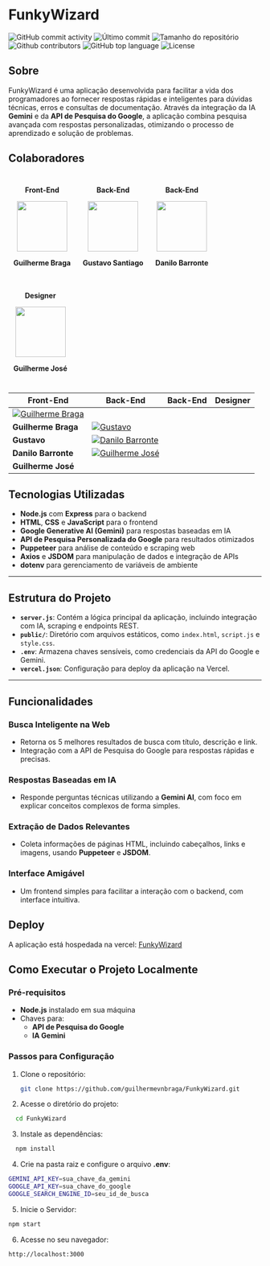 # FunkyWizard

<div>
    <img alt="GitHub commit activity" src="https://img.shields.io/github/commit-activity/t/guilhermevnbraga/FunkyWizard">
    <img alt="Último commit" src="https://img.shields.io/github/last-commit/guilhermevnbraga/FunkyWizard">
    <img alt="Tamanho do repositório" src="https://img.shields.io/github/repo-size/guilhermevnbraga/FunkyWizard">
    <img alt="Github contributors" src="https://img.shields.io/github/contributors/guilhermevnbraga/FunkyWizard">
    <img alt="GitHub top language" src="https://img.shields.io/github/languages/top/guilhermevnbraga/FunkyWizard">
    <img alt="License" src="https://img.shields.io/github/license/guilhermevnbraga/FunkyWizard">
</div>

## Sobre

FunkyWizard é uma aplicação desenvolvida para facilitar a vida dos programadores ao fornecer respostas rápidas e inteligentes para dúvidas técnicas, erros e consultas de documentação. Através da integração da IA **Gemini** e da **API de Pesquisa do Google**, a aplicação combina pesquisa avançada com respostas personalizadas, otimizando o processo de aprendizado e solução de problemas.

## Colaboradores

<p align="center">
  <div href="https://github.com/guilhermevnbraga" style="text-decoration: none; color: inherit;
  display: inline-block; text-align: center; margin: 10px;">
      <p><strong>Front-End</strong></p>
        <a href="https://github.com/guilhermevnbraga">
          <img src="https://avatars.githubusercontent.com/u/89932943?v=4" width="100" />
        </a>
      <p><strong>Guilherme Braga</strong></p>
  </div>
  <div href="https://github.com/Gust4voSSM" style="text-decoration: none; color: inherit;
  display: inline-block; text-align: center; margin: 10px;">
      <p><strong>Back-End</strong></p>
        <a href="https://github.com/Gust4voSSM">
          <img src="https://avatars.githubusercontent.com/u/110403830?v=4" width="100" />
        </a>
      <p><strong>Gustavo Santiago</strong></p>
  </div>
  <div href="https://github.com/danilobarrote" style="text-decoration: none; color: inherit;
  display: inline-block; text-align: center; margin: 10px;">
      <p><strong>Back-End</strong></p>
        <a href="https://github.com/danilobarrote">
          <img src="https://avatars.githubusercontent.com/u/175836607?v=4" width="100" />
        </a>
      <p><strong>Danilo Barronte</strong></p>
  </div>
  <div href="https://github.com/Guilhermejose749" style="text-decoration: none; color: inherit;
  display: inline-block; text-align: center; margin: 10px;">
      <p><strong>Designer</strong></p>
        <a href="https://github.com/Guilhermejose749">
          <img src="https://avatars.githubusercontent.com/u/175838250?v=4" width="100" />
        </a>
      <p><strong>Guilherme José</strong></p>
  </div>
</p>

| Front-End | Back-End | Back-End | Designer |
|-----------|----------|----------|----------|
| [![Guilherme Braga](https://avatars.githubusercontent.com/u/89932943?v=4)](https://github.com/guilhermevnbraga)  
**Guilherme Braga** | [![Gustavo](https://avatars.githubusercontent.com/u/110403830?v=4)](https://github.com/Gust4voSSM)  
**Gustavo** | [![Danilo Barronte](https://avatars.githubusercontent.com/u/175836607?v=4)](https://github.com/danilobarrote)  
**Danilo Barronte** | [![Guilherme José](https://avatars.githubusercontent.com/u/175838250?v=4)](https://github.com/Guilhermejose749)  
**Guilherme José** |


## Tecnologias Utilizadas

-   **Node.js** com **Express** para o backend
-   **HTML**, **CSS** e **JavaScript** para o frontend
-   **Google Generative AI (Gemini)** para respostas baseadas em IA
-   **API de Pesquisa Personalizada do Google** para resultados otimizados
-   **Puppeteer** para análise de conteúdo e scraping web
-   **Axios** e **JSDOM** para manipulação de dados e integração de APIs
-   **dotenv** para gerenciamento de variáveis de ambiente

---

## Estrutura do Projeto

-   **`server.js`**: Contém a lógica principal da aplicação, incluindo integração com IA, scraping e endpoints REST.
-   **`public/`**: Diretório com arquivos estáticos, como `index.html`, `script.js` e `style.css`.
-   **`.env`**: Armazena chaves sensíveis, como credenciais da API do Google e Gemini.
-   **`vercel.json`**: Configuração para deploy da aplicação na Vercel.

---

## Funcionalidades

### Busca Inteligente na Web

-   Retorna os 5 melhores resultados de busca com título, descrição e link.
-   Integração com a API de Pesquisa do Google para respostas rápidas e precisas.

### Respostas Baseadas em IA

-   Responde perguntas técnicas utilizando a **Gemini AI**, com foco em explicar conceitos complexos de forma simples.

### Extração de Dados Relevantes

-   Coleta informações de páginas HTML, incluindo cabeçalhos, links e imagens, usando **Puppeteer** e **JSDOM**.

### Interface Amigável

-   Um frontend simples para facilitar a interação com o backend, com interface intuitiva.

## Deploy

A aplicação está hospedada na vercel: [FunkyWizard](https://funky-wizard.vercel.app/)

## Como Executar o Projeto Localmente

### Pré-requisitos

-   **Node.js** instalado em sua máquina
-   Chaves para:
    -   **API de Pesquisa do Google**
    -   **IA Gemini**

### Passos para Configuração

1. Clone o repositório:

    ```bash
    git clone https://github.com/guilhermevnbraga/FunkyWizard.git
    ```

2. Acesse o diretório do projeto:

```bash
  cd FunkyWizard
```

3. Instale as dependências:

```bash
  npm install
```

4. Crie na pasta raiz e configure o arquivo **.env**:

```bash
GEMINI_API_KEY=sua_chave_da_gemini
GOOGLE_API_KEY=sua_chave_do_google
GOOGLE_SEARCH_ENGINE_ID=seu_id_de_busca
```

5. Inicie o Servidor:

```bash
npm start
```

6.  Acesse no seu navegador:

```bash
http://localhost:3000
```
